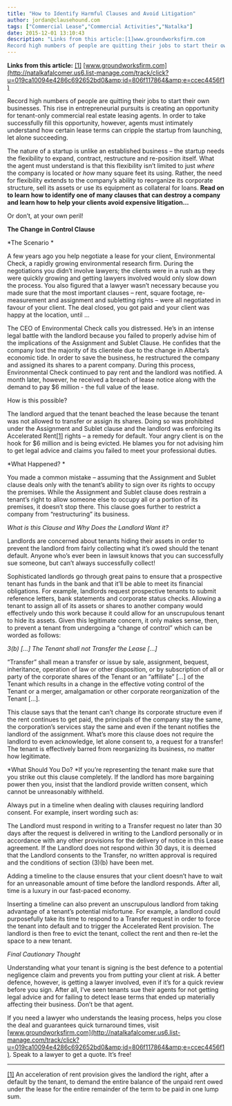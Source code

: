 ```yaml
---
title: "How to Identify Harmful Clauses and Avoid Litigation"
author: jordan@clausehound.com
tags: ["Commercial Lease","Commercial Activities","Natalka"]
date: 2015-12-01 13:10:43
description: "Links from this article:[1]www.groundworksfirm.com
Record high numbers of people are quitting their jobs to start their own businesses. This ri..."
---
```


**Links from this article:**
[[1]](https://mail.google.com/mail/u/0/?shva=1#1515d851355d482f__ftn1)
[www.groundworksfirm.com](http://natalkafalcomer.us6.list-manage.com/track/click?u=019ca10094e4286c692652bd0&amp;id=806f117864&amp;e=ccec4456f1)

Record high numbers of people are quitting their jobs to start their own businesses. This rise in entrepreneurial pursuits is creating an opportunity for tenant-only commercial real estate leasing agents. In order to take successfully fill this opportunity, however, agents must intimately understand how certain lease terms can cripple the startup from launching, let alone succeeding.

The nature of a startup is unlike an established business – the startup needs the flexibility to expand, contract, restructure and re-position itself. What the agent must understand is that this flexibility isn’t limited to just *where* the company is located or *how* many square feet its using.  Rather, the need for flexibility extends to the company’s ability to reorganize its corporate structure, sell its assets or use its equipment as collateral for loans.
**Read on to learn how to identify one of many clauses that can destroy a company and learn how to help your clients avoid expensive litigation…**

Or don’t, at your own peril!

**The Change in Control Clause**

*The Scenario *

A few years ago you help negotiate a lease for your client, Environmental Check, a rapidly growing environmental research firm. During the negotiations you didn’t involve lawyers; the clients were in a rush as they were quickly growing and getting lawyers involved would only slow down the process. You also figured that a lawyer wasn’t necessary because you made sure that the most important clauses – rent, square footage, re-measurement and assignment and subletting rights – were all negotiated in favour of your client. The deal closed, you got paid and your client was happy at the location, until …

The CEO of Environmental Check calls you distressed. He’s in an intense legal battle with the landlord because you failed to properly advise him of the implications of the Assignment and Sublet Clause. He confides that the company lost the majority of its clientele due to the change in Alberta’s economic tide. In order to save the business, he restructured the company and assigned its shares to a parent company. During this process, Environmental Check continued to pay rent and the landlord was notified. A month later, however, he received a breach of lease notice along with the demand to pay $6 million - the full value of the lease.

How is this possible?

The landlord argued that the tenant beached the lease because the tenant was not allowed to transfer or assign its shares. Doing so was prohibited under the Assignment and Sublet clause and the landlord was enforcing its Accelerated Rent[[1]](https://mail.google.com/mail/u/0/?shva=1#1515d851355d482f__ftn1) rights – a remedy for default. Your angry client is on the hook for $6 million and is being evicted. He blames you for not advising him to get legal advice and claims you failed to meet your professional duties.

*What Happened? *

You made a common mistake – assuming that the Assignment and Sublet clause deals only with the tenant’s ability to sign over its rights to occupy the premises. While the Assignment and Sublet clause does restrain a tenant’s right to allow someone else to occupy all or a portion of its premises, it doesn’t stop there. This clause goes further to restrict a company from “restructuring” its business.

*What is this Clause and Why Does the Landlord Want it?*

Landlords are concerned about tenants hiding their assets in order to prevent the landlord from fairly collecting what it’s owed should the tenant default. Anyone who’s ever been in lawsuit knows that you can successfully sue someone, but can’t always successfully collect!

Sophisticated landlords go through great pains to ensure that a prospective tenant has funds in the bank and that it’ll be able to meet its financial obligations. For example, landlords request prospective tenants to submit reference letters, bank statements and corporate status checks. Allowing a tenant to assign all of its assets or shares to another company would effectively undo this work because it could allow for an unscrupulous tenant to hide its assets. Given this legitimate concern, it only makes sense, then, to prevent a tenant from undergoing a “change of control” which can be worded as follows:

*3(b) […] The Tenant shall not Transfer the Lease […]*

“Transfer” shall  mean  a  transfer  or  issue  by  sale,  assignment,  bequest,  inheritance,  operation of law or other disposition, or by subscription of all or party of the corporate  shares of the Tenant or an “affiliate” […] of the  Tenant  which  results  in  a  change  in  the  effective  voting  control  of  the  Tenant  or  a merger, amalgamation or other corporate reorganization of the Tenant […].

This clause says that the tenant can’t change its corporate structure even if the rent continues to get paid, the principals of the company stay the same, the corporation’s services stay the same and even if the tenant notifies the landlord of the assignment. What’s more this clause does not require the landlord to even acknowledge, let alone consent to, a request for a transfer! The tenant is effectively barred from reorganizing its business, no matter how legitimate.

*What Should You Do? *If you’re representing the tenant make sure that you strike out this clause completely. If the landlord has more bargaining power then you, insist that the landlord provide written consent, which cannot be unreasonably withheld.

Always put in a timeline when dealing with clauses requiring landlord consent. For example, insert wording such as:

The Landlord must respond in writing to a Transfer request no later than 30 days after the request is delivered in writing to the Landlord personally or in accordance with any other provisions for the delivery of notice in this Lease agreement. If the Landlord does not respond within 30 days, it is deemed that the Landlord consents to the Transfer, no written approval is required and the conditions of section (3)(b) have been met.

Adding a timeline to the clause ensures that your client doesn’t have to wait for an unreasonable amount of time before the landlord responds. After all, time is a luxury in our fast-paced economy.

Inserting a timeline can also prevent an unscrupulous landlord from taking advantage of a tenant’s potential misfortune.  For example, a landlord could purposefully take its time to respond to a Transfer request in order to force the tenant into default and to trigger the Accelerated Rent provision. The landlord is then free to evict the tenant, collect the rent and then re-let the space to a new tenant.

*Final Cautionary Thought*

Understanding what your tenant is signing is the best defence to a potential negligence claim and prevents you from putting your client at risk. A better defence, however, is getting a lawyer involved, even if it’s for a quick review before you sign. After all, I’ve seen tenants sue their agents for not getting legal advice and for failing to detect lease terms that ended up materially affecting their business. Don’t be that agent.

If you need a lawyer who understands the leasing process, helps you close the deal and guarantees quick turnaround times, visit [www.groundworksfirm.com](http://natalkafalcomer.us6.list-manage.com/track/click?u=019ca10094e4286c692652bd0&amp;id=806f117864&amp;e=ccec4456f1). Speak to a lawyer to get a quote. It’s free!

 

---

[[1]](https://mail.google.com/mail/u/0/?shva=1#1515d851355d482f__ftnref1) An acceleration of rent provision gives the landlord the right, after a default by the tenant, to demand the entire balance of the unpaid rent owed under the lease for the entire remainder of the term to be paid in one lump sum.
